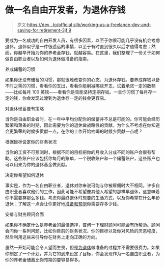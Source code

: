 # 做一名自由开发者，为退休存钱

> 原文:[https://dev . to/official silb/working-as-a-freelance-dev-and-saving-for retirement-3jf 9](https://dev.to/officialsilb/working-as-a-freelance-dev-and-saving-for-retirement-3jf9)

要成为一名成功的自由开发人员，有很多因素，以至于你很可能几乎没有机会考虑退休。退休似乎是一件很遥远的事情，以至于有时直到很久以后才值得考虑；然而，你越早开始为你的养老金存钱，就越容易。在这里，我们整理了一份关于如何做自由职业者以及如何为退休做准备的指南。

养成储蓄的习惯

如果你还没有储蓄的习惯，那就很难改变你的心态，为退休存钱。要养成存钱以备不时之需的习惯，看看你的支出，看看你能削减哪些开支。试着承诺一定的数额——比如每月 100 英镑——看看你是否能坚持定期存钱。一旦你习惯了每月存一定的钱，你会发现过渡到为退休存一定的钱会更容易。

对退休储蓄要有策略

当你是自由职业者时，在一年中平均分配你的储蓄并不总是可能的。你可能会经历繁荣和萧条的时期，因此需要为你的退休做战略性的贡献。为什么不考虑在你知道会更繁荣的时候多贡献一点，在你的工作开始枯竭的时候少贡献一点呢？

根据目标设定你的财务状况

当你的工资不可预测时，根据不同的目标把你的月收入分成不同的账户会很有帮助。这些账户应该包括你每月的账单，一个税收账户和一个储蓄账户，这些账户也可以用来为你的退休基金做贡献。

决定你希望如何退休

事实是，作为一名自由职业者，退休对你来说可能与你被雇佣时大不相同。许多自由职业者喜欢他们的工作，因此可能不希望像其他人希望的那样早退休，这意味着你不需要存那么多钱。考虑你最终退休时想要的生活方式，以及你希望在什么年龄退休；了解这一点会让你更好地[准备和预测](https://www.investopedia.com/articles/personal-finance/091114/build-your-own-retirement-plan.asp)你需要存多少钱。

安排与财务顾问会面

如果你不确定什么是养老金的最佳选择，咨询一下理财顾问可能会有所帮助。顾问会问你一系列问题，比如你目前的财务状况、你的目标以及你对风险的厌恶程度，然后利用这些来引导你在财务上走向正确的方向。

虽然一开始可能会令人望而生畏，但是[为退休](https://www.youandb.co.uk/blog/life-events/retirement-savings-and-planning)做准备的过程并不需要很费力。如果你制定了一个计划，并为它的到来设定了目标，你会发现作为一名自由职业者，为你的养老金储蓄比你预期的要容易得多。